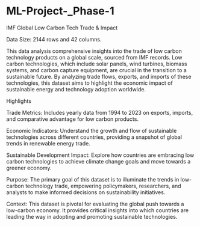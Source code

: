 # ML-Project-_Phase-1


IMF Global Low Carbon Tech Trade &amp; Impact

Data Size: 2144 rows and 42 columns.

This data analysis comprehensive insights into the trade of low carbon technology products on a global scale, sourced from IMF records. Low carbon technologies, which include solar panels, wind turbines, biomass systems, and carbon capture equipment, are crucial in the transition to a sustainable future. By analyzing trade flows, exports, and imports of these technologies, this dataset aims to highlight the economic impact of sustainable energy and technology adoption worldwide.

Highlights

Trade Metrics: Includes yearly data from 1994 to 2023 on exports, imports, and comparative advantage for low carbon products.

Economic Indicators: Understand the growth and flow of sustainable technologies across different countries, providing a snapshot of global trends in renewable energy trade.

Sustainable Development Impact: Explore how countries are embracing low carbon technologies to achieve climate change goals and move towards a greener economy.

Purpose: The primary goal of this dataset is to illuminate the trends in low-carbon technology trade, empowering policymakers, researchers, and analysts to make informed decisions on sustainability initiatives.

Context: This dataset is pivotal for evaluating the global push towards a low-carbon economy. It provides critical insights into which countries are leading the way in adopting and promoting sustainable technologies.

